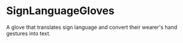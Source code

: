 # SignLanguageGloves
A glove that translates sign language and convert their wearer's hand gestures into text. 
